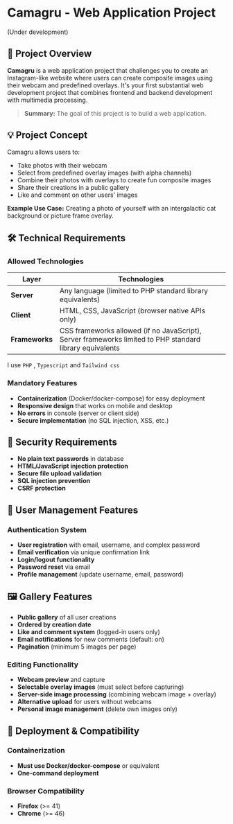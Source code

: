 # Camagru - Web Application Project  
(Under development)

## 🎯 Project Overview

**Camagru** is a web application project that challenges you to create an Instagram-like website where users can create composite images using their webcam and predefined overlays. It's your first substantial web development project that combines frontend and backend development with multimedia processing.

> **Summary:** The goal of this project is to build a web application.

## 💡 Project Concept

Camagru allows users to:
- Take photos with their webcam
- Select from predefined overlay images (with alpha channels)
- Combine their photos with overlays to create fun composite images
- Share their creations in a public gallery
- Like and comment on other users' images

**Example Use Case:** Creating a photo of yourself with an intergalactic cat background or picture frame overlay.

## 🛠️ Technical Requirements

### Allowed Technologies
| Layer | Technologies |
|-------|-------------|
| **Server** | Any language (limited to PHP standard library equivalents) |
| **Client** | HTML, CSS, JavaScript (browser native APIs only) |
| **Frameworks** | CSS frameworks allowed (if no JavaScript), Server frameworks limited to PHP standard library equivalents |  
   
I use `PHP` , `Typescript` and `Tailwind css`

### Mandatory Features
- **Containerization** (Docker/docker-compose) for easy deployment
- **Responsive design** that works on mobile and desktop
- **No errors** in console (server or client side)
- **Secure implementation** (no SQL injection, XSS, etc.)

## 🔐 Security Requirements
- **No plain text passwords** in database
- **HTML/JavaScript injection protection**
- **Secure file upload validation**
- **SQL injection prevention**
- **CSRF protection**

## 👥 User Management Features

### Authentication System
- **User registration** with email, username, and complex password
- **Email verification** via unique confirmation link
- **Login/logout functionality**
- **Password reset** via email
- **Profile management** (update username, email, password)

## 🖼️ Gallery Features
- **Public gallery** of all user creations
- **Ordered by creation date**
- **Like and comment system** (logged-in users only)
- **Email notifications** for new comments (default: on)
- **Pagination** (minimum 5 images per page)


### Editing Functionality
- **Webcam preview** and capture
- **Selectable overlay images** (must select before capturing)
- **Server-side image processing** (combining webcam image + overlay)
- **Alternative upload** for users without webcams
- **Personal image management** (delete own images only)

## 🚀 Deployment & Compatibility

### Containerization
- **Must use Docker/docker-compose** or equivalent
- **One-command deployment**

### Browser Compatibility
- **Firefox** (>= 41)
- **Chrome** (>= 46)

